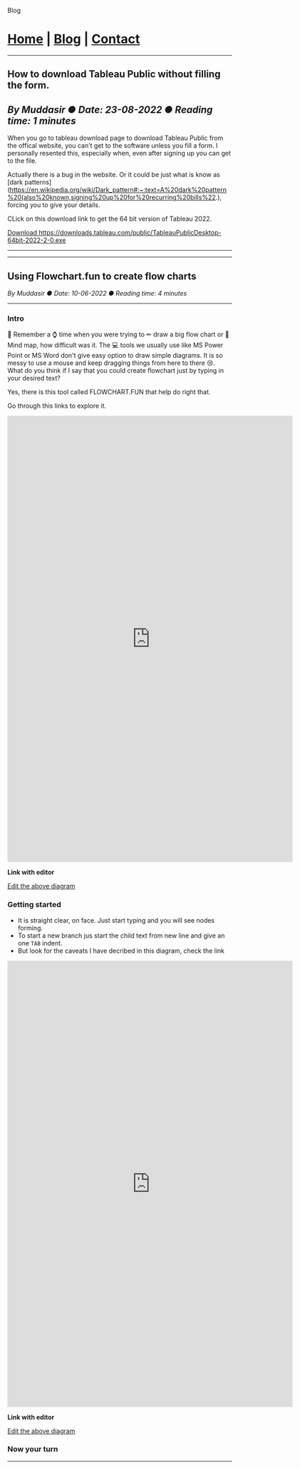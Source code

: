 Blog
<link rel="stylesheet" href="https://cdnjs.cloudflare.com/ajax/libs/font-awesome/4.7.0/css/font-awesome.min.css">

# [Home](https://viaahmed.github.io) | [Blog](https://viaahmed.github.io/blog.html) | [Contact](https://viaahmed.github.io/contact.html)

---

## How to download Tableau Public without filling the form.

*By Muddasir ● Date: 23-08-2022 ● Reading time: 1 minutes*
---
When you go to tableau download page to download Tableau Public from the offical website, you can't get to the software unless you fill a form. I personally resented this, especially when, even after signing up you can get to the file. 

Actually there is a bug in the website. Or it could be just what is know as [dark patterns](https://en.wikipedia.org/wiki/Dark_pattern#:~:text=A%20dark%20pattern%20(also%20known,signing%20up%20for%20recurring%20bills%22.), forcing you to give your details.

CLick on this download link to get the 64 bit version of Tableau 2022.

<a class="btn" href="https://downloads.tableau.com/public/TableauPublicDesktop-64bit-2022-2-0.exe"><i class="fa fa-download"></i>Download https://downloads.tableau.com/public/TableauPublicDesktop-64bit-2022-2-0.exe</a>

---
---

## Using Flowchart.fun to create flow charts

*By Muddasir ● Date: 10-06-2022 ● Reading time: 4 minutes*

---

### Intro

🤔 Remember a ⌚ time when you were trying to ✏ draw a big flow chart or 🧠 Mind map, how difficult was it. The 💻 tools we usually use like MS Power Point or MS Word don't give easy option to draw simple diagrams. It is so messy to use a mouse and keep dragging things from here to there 😢.
What do you think if I say that you could create flowchart just by typing in your desired text?

Yes, there is this tool called FLOWCHART.FUN that help do right that.

Go through this links to explore it.

<iframe src="https://flowchart.fun/f#H4hQBcAsFMFtoFwAID2AnAlgcwwOwIYA2AtACb5oDWoh+AnigK7gKhJJr66UAiGayADIAlUCGCgA6jCjQ0SfEhwA3aLgUBjcBmUZwdJBgDOSI4wAO5wnQD8bJBpgbKyY4fBIAyo+ilGhaCQASRDNbV19O3Z2AE1oI2QAORQPRTNLayRAGXJ7dmTkH2dDEz0vaC0MFHUAdgAKAEoAJgaAIzCdPVtc6LiEpGTU0wsrAxzo6PyHJ0pi9yQAM3QHKqMMUjl8bSqo8d3Jwpm3Uu8YPwDg9oiu3ZukXuQgjzc04czAXg3AGT3u2-6UJJSFEMMqNvrt7lNyocSh5FvIWoxVrh4iZzIw0OYUEZoKCbuDHrMXsCkJ8cXs-uwgtCFOoMLAMWgPCh5qY5LoNNAdj9xniniZCSNiV8uWT-oN0gKckA" width="640" height="1000" frameborder="0" marginheight="0" marginwidth="0">Loading…</iframe>

**Link with editor**

[Edit the above diagram](https://flowchart.fun/c#H4hQBcAsFMFtoFwAID2AnAlgcwwOwIYA2AtACb5oDWoh+AnigK7gKhJJr66UAiGayADIAlUCGCgA6jCjQ0SfEhwA3aLgUBjcBmUZwdJBgDOSI4wAO5wnQD8bJBpgbKyY4fBIAyo+ilGhaCQASRDNbV19O3Z2AE1oI2QAORQPRTNLayRAGXJ7dmTkH2dDEz0vaC0MFHUAdgAKAEoAJgaAIzCdPVtc6LiEpGTU0wsrAxzo6PyHJ0pi9yQAM3QHKqMMUjl8bSqo8d3Jwpm3Uu8YPwDg9oiu3ZukXuQgjzc04czAXg3AGT3u2-6UJJSFEMMqNvrt7lNyocSh5FvIWoxVrh4iZzIw0OYUEZoKCbuDHrMXsCkJ8cXs-uwgtCFOoMLAMWgPCh5qY5LoNNAdj9xniniZCSNiV8uWT-oN0gKckA)

### Getting started

- It is straight clear, on face. Just start typing and you will see nodes forming.
- To start a new branch jus start the child text from new line and give an one `TAB` indent.
- But look for the caveats I have decribed in this diagram, check the link

<iframe src="https://flowchart.fun/f#CoCw9grg5iAEAuICWBnWBDADp2rYGMwwAbAGl3lhHTRTAFsBTWYpepedeJMAOxQB0AKFiwAcmAEBGAFywAmpALpesXmEoQUzTOgBOKxI21oVAE1goAjhH3MARgfwBrRvBQjRsAO5g9z-UheMzktZkQ8b0Z7FA5wsFhGXkIzZiReeATGMw4-WAAzPSQks2IATwRGAA9KAFpYCD1iJJTGPQE-KE8JAQAmOVBmPUZ8tpb0qFw0fBpmcwJqJ3g2yyTY7gA3Rk9RX39AiGDQ7QItTPoG3iQbNLM0bxAxxK29NUZ8YxR9Mu7JWABmAbINB4MqQV75JB6FCUFpBZavbwcOBGBBEMiwMx8ADklFGjGIsDBEGUvFxLEY+lUHGEXh8fgCeiCIQKUJhDRO6Fg9iIzgwwVgmCSaJ8RWWCEelk4yyYGVMArCErm2AEoiAA" width="640" height="1000" frameborder="0" marginheight="0" marginwidth="0">Loading…</iframe>

**Link with editor**

[Edit the above diagram](https://flowchart.fun/c#CoCw9grg5iAEAuICWBnWBDADp2rYGMwwAbAGl3lhHTRTAFsBTWYpepedeJMAOxQB0AKFiwAcmAEBGAFywAmpALpesXmEoQUzTOgBOKxI21oVAE1goAjhH3MARgfwBrRvBQjRsAO5g9z-UheMzktZkQ8b0Z7FA5wsFhGXkIzZiReeATGMw4-WAAzPSQks2IATwRGAA9KAFpYCD1iJJTGPQE-KE8JAQAmOVBmPUZ8tpb0qFw0fBpmcwJqJ3g2yyTY7gA3Rk9RX39AiGDQ7QItTPoG3iQbNLM0bxAxxK29NUZ8YxR9Mu7JWABmAbINB4MqQV75JB6FCUFpBZavbwcOBGBBEMiwMx8ADklFGjGIsDBEGUvFxLEY+lUHGEXh8fgCeiCIQKUJhDRO6Fg9iIzgwwVgmCSaJ8RWWCEelk4yyYGVMArCErm2AEoiAA)


### Now your turn

---
